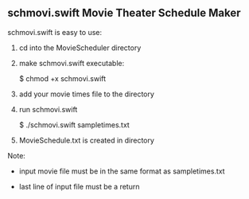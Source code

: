 schmovi.swift
Movie Theater Schedule Maker
----------------------------

schmovi.swift is easy to use:

  1) cd into the MovieScheduler directory


  2) make schmovi.swift executable:

      $ chmod +x schmovi.swift


  3) add your movie times file to the directory


  4) run schmovi.swift

      $ ./schmovi.swift sampletimes.txt


  5) MovieSchedule.txt is created in directory




Note:

  * input movie file must be in the same format as sampletimes.txt
  
  * last line of input file must be a return